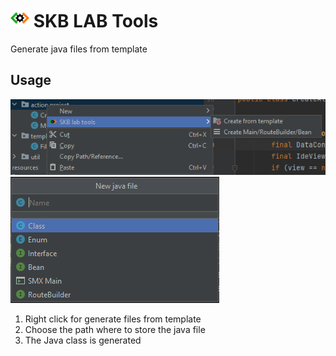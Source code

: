 <h1><img src="src/main/resources/META-INF/pluginIcon.svg" height="30">&nbsp;SKB LAB Tools</h1>

Generate java files from template

## Usage

![Right click SKB LAB tools](images/right-click-skb-lab-tools-entity.png "Right click SKB LAB tools")
![Select file template](images/right-click-skb-lab-tools-template.png "Select file template")

1. Right click for generate files from template
2. Choose the path where to store the java file
3. The Java class is generated
